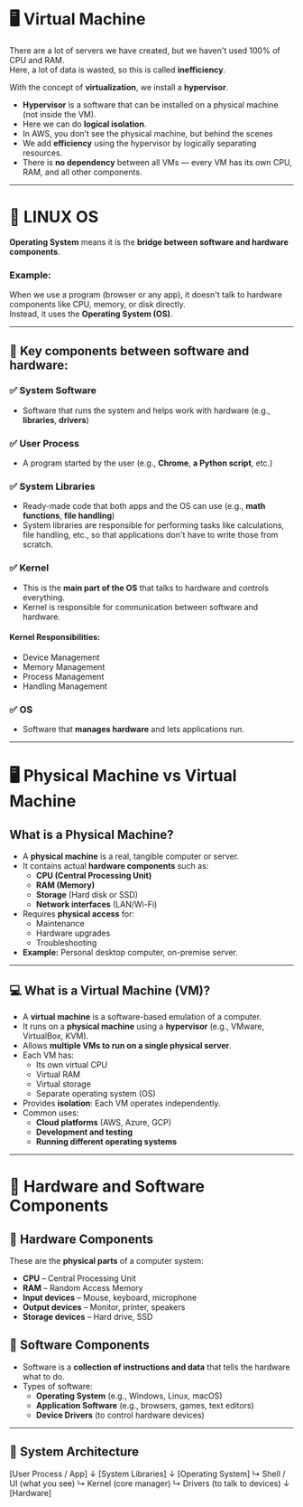 # 🖥️ Virtual Machine

There are a lot of servers we have created, but we haven't used 100% of CPU and RAM.  
Here, a lot of data is wasted, so this is called **inefficiency**.

With the concept of **virtualization**, we install a **hypervisor**.

- **Hypervisor** is a software that can be installed on a physical machine (not inside the VM).
- Here we can do **logical isolation**.
- In AWS, you don’t see the physical machine, but behind the scenes
- We add **efficiency** using the hypervisor by logically separating resources.
- There is **no dependency** between all VMs — every VM has its own CPU, RAM, and all other components.

---

# 🐧 LINUX OS

**Operating System** means it is the **bridge between software and hardware components**.

### Example:

When we use a program (browser or any app), it doesn't talk to hardware components like CPU, memory, or disk directly.  
Instead, it uses the **Operating System (OS)**.


---

## 🔧 Key components between software and hardware:

### ✅ System Software
- Software that runs the system and helps work with hardware (e.g., **libraries**, **drivers**)

### ✅ User Process
- A program started by the user (e.g., **Chrome**, **a Python script**, etc.)

### ✅ System Libraries

- Ready-made code that both apps and the OS can use (e.g., **math functions**, **file handling**)
- System libraries are responsible for performing tasks like calculations, file handling, etc., so that applications don't have to write those from scratch.


### ✅ Kernel
- This is the **main part of the OS** that talks to hardware and controls everything.
- Kernel is responsible for communication between software and hardware.

#### Kernel Responsibilities:
- Device Management  
- Memory Management  
- Process Management  
- Handling Management  

### ✅ OS
- Software that **manages hardware** and lets applications run.

---
# 🖥️ Physical Machine vs Virtual Machine

## What is a Physical Machine?
- A **physical machine** is a real, tangible computer or server.
- It contains actual **hardware components** such as:
  - **CPU (Central Processing Unit)**
  - **RAM (Memory)**
  - **Storage** (Hard disk or SSD)
  - **Network interfaces** (LAN/Wi-Fi)
- Requires **physical access** for:
  - Maintenance
  - Hardware upgrades
  - Troubleshooting
- **Example:** Personal desktop computer, on-premise server.

---

## 💻 What is a Virtual Machine (VM)?
- A **virtual machine** is a software-based emulation of a computer.
- It runs on a **physical machine** using a **hypervisor** (e.g., VMware, VirtualBox, KVM).
- Allows **multiple VMs to run on a single physical server**.
- Each VM has:
  - Its own virtual CPU
  - Virtual RAM
  - Virtual storage
  - Separate operating system (OS)
- Provides **isolation**: Each VM operates independently.
- Common uses:
  - **Cloud platforms** (AWS, Azure, GCP)
  - **Development and testing**
  - **Running different operating systems**

---

# 🧩 Hardware and Software Components

## 🔧 Hardware Components
These are the **physical parts** of a computer system:
- **CPU** – Central Processing Unit
- **RAM** – Random Access Memory
- **Input devices** – Mouse, keyboard, microphone
- **Output devices** – Monitor, printer, speakers
- **Storage devices** – Hard drive, SSD

## 💾 Software Components
- Software is a **collection of instructions and data** that tells the hardware what to do.
- Types of software:
  - **Operating System** (e.g., Windows, Linux, macOS)
  - **Application Software** (e.g., browsers, games, text editors)
  - **Device Drivers** (to control hardware devices)

---



## 🔄 System Architecture

[User Process / App]
↓
[System Libraries]
↓
[Operating System]
↳ Shell / UI (what you see)
↳ Kernel (core manager)
↳ Drivers (to talk to devices)
↓
[Hardware]

